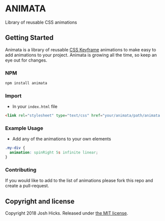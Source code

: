 # ANIMATA

Library of reusable CSS animations

## Getting Started

Animata is a library of reusable [CSS Keyframe](https://developer.mozilla.org/en-US/docs/Web/CSS/@keyframes) animations to make easy to add animations to your project. Animata is growing all the time, so keep an eye out for changes.

### NPM

```sh
npm install animata
```

### Import

- In your `index.html` file

```html
<link rel="stylesheet" type="text/css" href="your/animata/path/animata.min.css/>
```

### Example Usage

- Add any of the animations to your own elements

```css
.my-div {
  animation: spinRight 5s infinite linear;
}
```

### Contributing

If you would like to add to the list of animations please fork this repo and create a pull-request.

## Copyright and license

Copyright 2018 Josh Hicks. Released under [the MIT license](https://github.com/DevLab1987/animata/blob/master/LICENSE).
